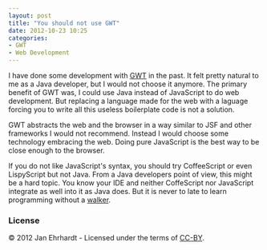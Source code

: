```yaml
---
layout: post
title: "You should not use GWT"
date: 2012-10-23 10:25
categories:
- GWT
- Web Development
---
```


I have done some development with
[GWT](https://developers.google.com/web-toolkit/) in the past. It felt
pretty natural to me as a Java developer, but I would not choose it
anymore. The primary benefit of GWT was, I could use Java instead of
JavaScript to do web development. But replacing a language made for
the web with a laguage forcing you to write all this useless
boilerplate code is not a solution.

GWT abstracts the web and the browser in a way similar to JSF and
other frameworks I would not recommend. Instead I would choose some
technology embracing the web. Doing pure JavaScript is the best way to
be close enough to the browser.

If you do not like JavaScript's syntax, you should try CoffeeScript or
even LispyScript but not Java. From a Java developers point of view,
this might be a hard topic. You know your IDE and neither CoffeScript
nor JavaScript integrate as well into it as Java does. But it is never
to late to learn programming without a
[walker](https://en.wikipedia.org/wiki/Walker_\(mobility\)).

### License

© 2012 Jan Ehrhardt - Licensed under the terms of
[CC-BY](http://creativecommons.org/licenses/by/3.0/).
